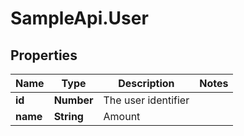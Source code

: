 # SampleApi.User

## Properties

Name | Type | Description | Notes
------------ | ------------- | ------------- | -------------
**id** | **Number** | The user identifier | 
**name** | **String** | Amount | 


